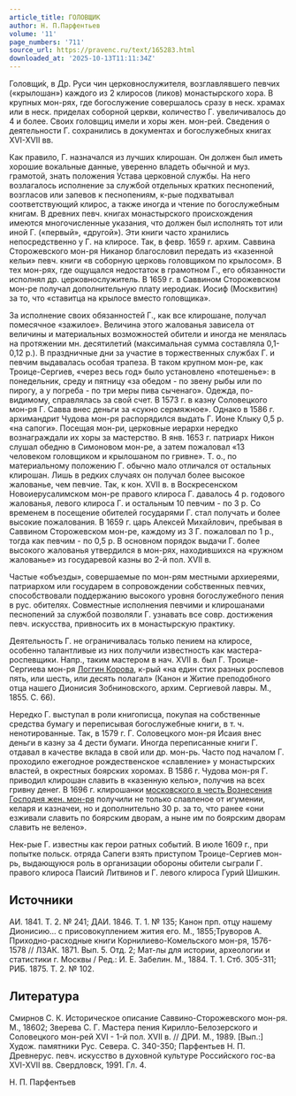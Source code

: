 ```yaml
---
article_title: ГОЛОВЩИК
author: Н. П.Парфентьев
volume: '11'
page_numbers: '711'
source_url: https://pravenc.ru/text/165283.html
downloaded_at: '2025-10-13T11:11:34Z'
---
```


Головщи́к, в Др. Руси чин церковнослужителя, возглавлявшего певчих («крылошан») каждого из 2 клиросов (ликов) монастырского хора. В крупных мон-рях, где богослужение совершалось сразу в неск. храмах или в неск. приделах соборной церкви, количество Г. увеличивалось до 4 и более. Своих головщиц имели и хоры жен. мон-рей. Сведения о деятельности Г. сохранились в документах и богослужебных книгах XVI-XVII вв.

Как правило, Г. назначался из лучших клирошан. Он должен был иметь хорошие вокальные данные, уверенно владеть обычной и муз. грамотой, знать положения Устава церковной службы. На него возлагалось исполнение за службой отдельных кратких песнопений, возгласов или запевов к песнопениям, к-рые подхватывал соответствующий клирос, а также иногда и чтение по богослужебным книгам. В древних певч. книгах монастырского происхождения имеются многочисленные указания, что должен был исполнять тот или иной Г. («первый», «другой»). Эти книги часто хранились непосредственно у Г. на клиросе. Так, в февр. 1659 г. архим. Саввина Сторожевского мон-ря Никанор благословил передать из «казенной кельи» певч. книги «в соборную церковь головщиком по крылосом». В тех мон-рях, где ощущался недостаток в грамотном Г., его обязанности исполнял др. церковнослужитель. В 1659 г. в Саввином Сторожевском мон-ре получал дополнительную плату иеродиак. Иосиф (Москвитин) за то, что «ставитца на крылосе вместо головщика».

За исполнение своих обязанностей Г., как все клирошане, получал помесячное «зажилое». Величина этого жалованья зависела от величины и материальных возможностей обители и иногда не менялась на протяжении мн. десятилетий (максимальная сумма составляла 0,1-0,12 р.). В праздничные дни за участие в торжественных службах Г. и певчим выдавалась особая трапеза. В таком крупном мон-ре, как Троице-Сергиев, «через весь год» было установлено «потешенье»: в понедельник, среду и пятницу «за обедом - по звену рыбы или по пирогу, а у погреба - по три меры пива сыченаго». Одежда, по-видимому, справлялась за свой счет. В 1573 г. в казну Соловецкого мон-ря Г. Савва внес деньги за «сукно сермяжное». Однако в 1586 г. архимандрит Чудова мон-ря распорядился выдать Г. Ионе Клыку 0,5 р. «на сапоги». Посещая мон-ри, церковные иерархи нередко вознаграждали их хоры за мастерство. В янв. 1653 г. патриарх Никон слушал обедню в Симоновом мон-ре, а затем пожаловал «13 человеком головщиком и крылошаном по гривне». Т. о., по материальному положению Г. обычно мало отличался от остальных клирошан. Лишь в редких случаях он получал более высокое жалованье, чем певчие. Так, к кон. XVII в. в Воскресенском Новоиерусалимском мон-ре правого клироса Г. давалось 4 р. годового жалованья, левого клироса Г. и остальным 10 певчим - по 3 р. Со временем в посещение обителей государями Г. стал получать и более высокие пожалования. В 1659 г. царь Алексей Михайлович, пребывая в Саввином Сторожевском мон-ре, каждому из 3 Г. пожаловал по 1 р., тогда как певчим - по 0,5 р. В основном порядок выдачи Г. более высокого жалованья утвердился в мон-рях, находившихся на «ружном жалованье» из государевой казны во 2-й пол. XVII в.

Частые «объезды», совершаемые по мон-рям местными архиереями, патриархом или государем в сопровождении собственных певчих, способствовали поддержанию высокого уровня богослужебного пения в рус. обителях. Совместные исполнения певчими и клирошанами песнопений за службой позволяли Г. узнавать все совр. достижения певч. искусства, привносить их в монастырскую практику.

Деятельность Г. не ограничивалась только пением на клиросе, особенно талантливые из них получили известность как мастера-роспевщики. Напр., таким мастером в нач. XVII в. был Г. Троице-Сергиева мон-ря [Логгин Корова](<https://pravenc.ru/text/Логгин Корова.html>), к-рый «на един стих разных роспевов пять, или шесть, или десять полагал» (Канон и Житие преподобного отца нашего Дионисия Зобниновского, архим. Сергиевой лавры. М., 1855. С. 66).

Нередко Г. выступал в роли книгописца, покупая на собственные средства бумагу и переписывая богослужебные книги, в т. ч. ненотированные. Так, в 1579 г. Г. Соловецкого мон-ря Исаия внес деньги в казну за 4 дести бумаги. Иногда переписанные книги Г. отдавал в качестве вклада в свой или др. мон-рь. Часто под началом Г. проходило ежегодное рождественское «славление» у монастырских властей, в окрестных боярских хоромах. В 1586 г. Чудова мон-ря Г. приводил клирошан славить в «казенную келью», получив на всех гривну денег. В 1696 г. клирошанки [московского в честь Вознесения Господня жен. мон-ря](<https://pravenc.ru/text/московского в честь Вознесения Господня жен  мон-ря.html>) получили не только славленое от игумении, келаря и казначеи, но и дополнительно 30 р. за то, что ранее «они езживали славить по боярским дворам, а ныне им по боярским дворам славить не велено».

Нек-рые Г. известны как герои ратных событий. В июле 1609 г., при попытке польск. отряда Сапеги взять приступом Троице-Сергиев мон-рь, выдающуюся роль в организации обороны обители сыграли Г. правого клироса Паисий Литвинов и Г. левого клироса Гурий Шишкин.

## Источники

АИ. 1841. Т. 2. № 241; ДАИ. 1846. Т. 1. № 135; Канон прп. отцу нашему Дионисию… с присовокуплением жития его. М., 1855;Труворов А. Приходно-расходные книги Корнилиево-Комельского мон-ря, 1576-1578 // ЛЗАК. 1871. Вып. 5. Отд. 2; Мат-лы для истории, археологии и статистики г. Москвы / Ред.: И. Е. Забелин. М., 1884. Т. 1. Стб. 305-311; РИБ. 1875. Т. 2. № 102.

## Литература

Смирнов С. К. Историческое описание Саввино-Сторожевского мон-ря. М., 18602; Зверева С. Г. Мастера пения Кирилло-Белозерского и Соловецкого мон-рей XVI - 1-й пол. XVII в. // ДРИ. М., 1989. [Вып.:] Худож. памятники Рус. Севера. С. 340-350; Парфентьев Н. П. Древнерус. певч. искусство в духовной культуре Российского гос-ва XVI-XVII вв. Свердловск, 1991. Гл. 4.

Н. П.  Парфентьев
